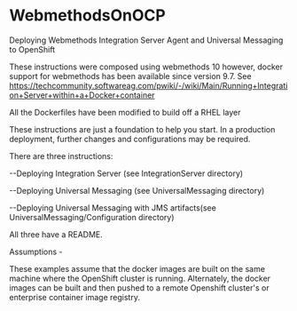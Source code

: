 # WebmethodsOnOCP
Deploying Webmethods Integration Server Agent and Universal Messaging to OpenShift

These instructions were composed using webmethods 10 however, docker support for webmethods has been available since version  9.7. See https://techcommunity.softwareag.com/pwiki/-/wiki/Main/Running+Integration+Server+within+a+Docker+container

All the Dockerfiles have been modified to build off a RHEL layer 

These instructions are just a foundation to help you start. In a production deployment, further changes and configurations may be required.

There are three instructions:

--Deploying Integration Server  (see IntegrationServer directory)

--Deploying Universal Messaging (see UniversalMessaging directory)

--Deploying Universal Messaging with JMS artifacts(see UniversalMessaging/Configuration directory)

All three have a README.




Assumptions - 

These examples assume that the docker images are built on the same machine where the OpenShift cluster is running. Alternately,  the docker images can be built and then pushed to a remote Openshift cluster's or enterprise container image registry. 

